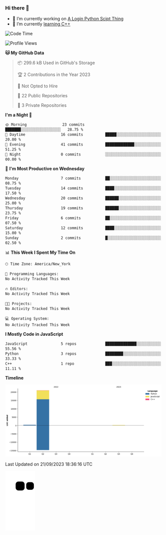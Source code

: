 ### Hi there 👋

<!--
**Iplay6432/Iplay6432** is a ✨ _special_ ✨ repository because its `README.md` (this file) appears on your GitHub profile.

Here are some ideas to get you started:

- 🔭 I’m currently working on ...
- 🌱 I’m currently learning ...
- 👯 I’m looking to collaborate on ...
- 🤔 I’m looking for help with ...
- 💬 Ask me about ...
- 📫 How to reach me: ...
- 😄 Pronouns: ...
- ⚡ Fun fact: ...
-->
- 🔭 I’m currently working on [A Login Python Scipt Thing](https://github.com/Iplay6432/Lugin-but-no-Pygame-)
- 🌱 I’m currently [learning C++](https://github.com/Iplay6432/LearningCpp)


<!--START_SECTION:waka-->
![Code Time](http://img.shields.io/badge/Code%20Time-10%20hrs%201%20min-blue)

![Profile Views](http://img.shields.io/badge/Profile%20Views-5-blue)

**🐱 My GitHub Data** 

> 📦 299.6 kB Used in GitHub's Storage 
 > 
> 🏆 2 Contributions in the Year 2023
 > 
> 🚫 Not Opted to Hire
 > 
> 📜 22 Public Repositories 
 > 
> 🔑 3 Private Repositories 
 > 
**I'm a Night 🦉** 

```text
🌞 Morning                23 commits          ███████░░░░░░░░░░░░░░░░░░   28.75 % 
🌆 Daytime                16 commits          █████░░░░░░░░░░░░░░░░░░░░   20.00 % 
🌃 Evening                41 commits          █████████████░░░░░░░░░░░░   51.25 % 
🌙 Night                  0 commits           ░░░░░░░░░░░░░░░░░░░░░░░░░   00.00 % 
```
📅 **I'm Most Productive on Wednesday** 

```text
Monday                   7 commits           ██░░░░░░░░░░░░░░░░░░░░░░░   08.75 % 
Tuesday                  14 commits          ████░░░░░░░░░░░░░░░░░░░░░   17.50 % 
Wednesday                20 commits          ██████░░░░░░░░░░░░░░░░░░░   25.00 % 
Thursday                 19 commits          ██████░░░░░░░░░░░░░░░░░░░   23.75 % 
Friday                   6 commits           ██░░░░░░░░░░░░░░░░░░░░░░░   07.50 % 
Saturday                 12 commits          ████░░░░░░░░░░░░░░░░░░░░░   15.00 % 
Sunday                   2 commits           █░░░░░░░░░░░░░░░░░░░░░░░░   02.50 % 
```


📊 **This Week I Spent My Time On** 

```text
🕑︎ Time Zone: America/New_York

💬 Programming Languages: 
No Activity Tracked This Week

🔥 Editors: 
No Activity Tracked This Week

🐱‍💻 Projects: 
No Activity Tracked This Week

💻 Operating System: 
No Activity Tracked This Week
```

**I Mostly Code in JavaScript** 

```text
JavaScript               5 repos             ██████████████░░░░░░░░░░░   55.56 % 
Python                   3 repos             ████████░░░░░░░░░░░░░░░░░   33.33 % 
C++                      1 repo              ███░░░░░░░░░░░░░░░░░░░░░░   11.11 % 
```



**Timeline**

![Lines of Code chart](https://raw.githubusercontent.com/Iplay6432/Iplay6432/main/assets/bar_graph.png)


 Last Updated on 21/09/2023 18:36:16 UTC
<!--END_SECTION:waka-->

![snake](https://raw.githubusercontent.com/Iplay6432/Iplay6432/output/github-contribution-grid-snake.svg)
